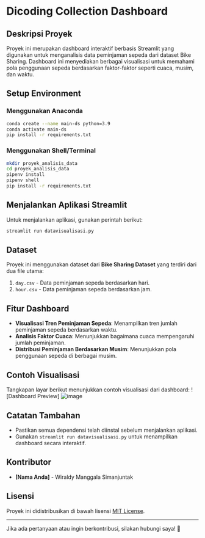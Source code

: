 # Dicoding Collection Dashboard

## Deskripsi Proyek
Proyek ini merupakan dashboard interaktif berbasis Streamlit yang digunakan untuk menganalisis data peminjaman sepeda dari dataset Bike Sharing. Dashboard ini menyediakan berbagai visualisasi untuk memahami pola penggunaan sepeda berdasarkan faktor-faktor seperti cuaca, musim, dan waktu.

## Setup Environment
### Menggunakan Anaconda
```bash
conda create --name main-ds python=3.9
conda activate main-ds
pip install -r requirements.txt
```

### Menggunakan Shell/Terminal
```bash
mkdir proyek_analisis_data
cd proyek_analisis_data
pipenv install
pipenv shell
pip install -r requirements.txt
```

## Menjalankan Aplikasi Streamlit
Untuk menjalankan aplikasi, gunakan perintah berikut:
```bash
streamlit run datavisualisasi.py
```

## Dataset
Proyek ini menggunakan dataset dari **Bike Sharing Dataset** yang terdiri dari dua file utama:
1. `day.csv` - Data peminjaman sepeda berdasarkan hari.
2. `hour.csv` - Data peminjaman sepeda berdasarkan jam.

## Fitur Dashboard
- **Visualisasi Tren Peminjaman Sepeda**: Menampilkan tren jumlah peminjaman sepeda berdasarkan waktu.
- **Analisis Faktor Cuaca**: Menunjukkan bagaimana cuaca mempengaruhi jumlah peminjaman.
- **Distribusi Peminjaman Berdasarkan Musim**: Menunjukkan pola penggunaan sepeda di berbagai musim.

## Contoh Visualisasi
Tangkapan layar berikut menunjukkan contoh visualisasi dari dashboard:
![Dashboard Preview]
![image](https://github.com/user-attachments/assets/f832d01c-cd9f-43e4-8f6a-9c511fb0b353)


## Catatan Tambahan
- Pastikan semua dependensi telah diinstal sebelum menjalankan aplikasi.
- Gunakan `streamlit run datavisualisasi.py` untuk menampilkan dashboard secara interaktif.

## Kontributor
- **[Nama Anda]** - Wiraldy Manggala Simanjuntak

## Lisensi
Proyek ini didistribusikan di bawah lisensi [MIT License](LICENSE).

---
Jika ada pertanyaan atau ingin berkontribusi, silakan hubungi saya! 🚀

